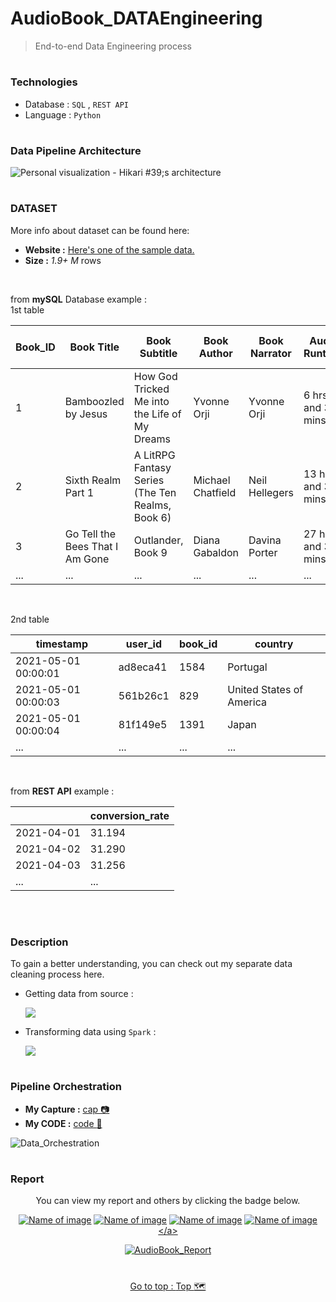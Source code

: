 # AudioBook_DATAEngineering
> End-to-end Data Engineering process

#
### Technologies
- Database : ```SQL``` , ```REST API```
- Language : ```Python```

#
### Data Pipeline Architecture

![Personal visualization - Hikari #39;s architecture](https://github.com/HikariJadeEmpire/AudioBook_DATAEngineering/assets/118663358/edd67ad7-a8e3-4b70-b87b-09e09be6ee6b)


# <h3> DATASET </h3>

More info about dataset can be found here:
- **Website :** [Here's one of the sample data.](https://www.audible.com/pd/The-Power-Broker-Audiobook/B0051JH67K?ipRedirectOverride=true&overrideBaseCountry=true&pf_rd_p=2756bc30-e1e4-4174-bb22-bce00b971761&pf_rd_r=MF7KC1JQF3A6GK2ET8XM)
- **Size :** *1.9+ M* rows

<br>

from **mySQL** Database example : <br>
1st table

| Book_ID	| Book Title | Book Subtitle |	Book Author |	Book Narrator |	Audio Runtime |	Audiobook_Type |	Categories |	Rating |	Total No. of Ratings |	Price |
|---------|------------|---------------|--------------|---------------|---------------|----------------|-------------|---------|-----------------------|--------|
| 1 |	Bamboozled by Jesus |	How God Tricked Me into the Life of My Dreams |	Yvonne Orji	| Yvonne Orji |	6 hrs and 31 mins |	Unabridged Audiobook |	Biographies & Memoirs |	5 |	47.0 |	$29.65 |
| 2 |	Sixth Realm Part 1 |	A LitRPG Fantasy Series (The Ten Realms, Book 6) |	Michael Chatfield |	Neil Hellegers |	13 hrs and 33 mins |	Unabridged Audiobook |	Science Fiction & Fantasy |	4.5	| 98.0 |	$24.95 |
| 3 |	Go Tell the Bees That I Am Gone |	Outlander, Book 9	| Diana Gabaldon	| Davina Porter |	27 hrs and 30 mins |	Unabridged Audiobook |	Science Fiction & Fantasy |	None	| NaN	| $41.99 |
| ... | ... | ... | ... | ... | ... | ... | ... | ... | ... | ... |

<br>

2nd table

| timestamp |	user_id	| book_id |	country |
|-----------|---------|---------|---------|
| 2021-05-01 00:00:01 |	ad8eca41 |	1584	| Portugal |
| 2021-05-01 00:00:03	| 561b26c1 | 829	| United States of America |
| 2021-05-01 00:00:04 |	81f149e5 |	1391 |	Japan |
| ... | ... | ... | ... |

<br>

from **REST API** example :

|   | conversion_rate |
|---|-----------------|
| 2021-04-01 |	31.194 |
| 2021-04-02	| 31.290 |
| 2021-04-03	| 31.256 |
| ... | ... |

<br>

# <h3>Description</h3>
To gain a better understanding, you can check out my separate data cleaning process here. <br>

- Getting data from source :

  [![](https://colab.research.google.com/assets/colab-badge.svg)](https://colab.research.google.com/drive/1dTeNW17m5obf4TU7nM5JkfoBOAvKdaub)

- Transforming data using ```Spark``` :

  [![](https://colab.research.google.com/assets/colab-badge.svg)](https://colab.research.google.com/drive/1M0-kGkxmUccp4w87P5Cqqz6yPH0O1pv5)

# <h3>Pipeline Orchestration</h3>

- **My Capture :**   [cap :camera:](https://github.com/HikariJadeEmpire/AudioBook_DATAEngineering/blob/main/picture/Capture2.JPG)
- **My CODE :**   [code :iphone:](https://github.com/HikariJadeEmpire/AudioBook_DATAEngineering/blob/main/ApacheAirflow_manage.py)

![Data_Orchestration](https://github.com/HikariJadeEmpire/AudioBook_DATAEngineering/assets/118663358/fa66e1ab-4414-4f12-8a7d-a8392396d55a)

# <h3>Report</h3>

<div align="center">

<p>You can view my report and others by clicking the badge below.</p>
  
<a href="https://lookerstudio.google.com/s/iGJQZnFZZr8">![Name of image](https://img.shields.io/badge/Looker-Audio_Book-blue?style=f?style=flat-square&logo=looker&logoColor=white)</a>
<a href="https://github.com/HikariJadeEmpire/Main-Repository">![Name of image](https://img.shields.io/badge/Github-portfolio-green?style=f?style=flat-square&logo=github&logoColor=white)</a>
<a href="https://www.linkedin.com/in/hikarii/">![Name of image](https://img.shields.io/badge/LinkedIn-hikari-blue?style=f?style=flat-square&logo=linkedin&logoColor=white)</a>
<a href="https://www.instagram.com/hikarii.19/">![Name of image](https://img.shields.io/badge/instagram-hikari.19-rgb(222,49,99)?style=f?style=flat-square&logo=instagram&logoColor=white)</a>

![AudioBook_Report](https://github.com/HikariJadeEmpire/AudioBook_DATAEngineering/assets/118663358/122114e8-33b5-47a0-83c4-2010aa332151)

</div>


#
<div align="center">
  
Go to top : [Top :world_map:](https://github.com/HikariJadeEmpire/AudioBook_DATAEngineering#audiobook_dataengineering)
</div>
